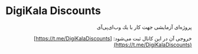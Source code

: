 # DigiKala Discounts

<div dir="rtl">
پروژه‌اى آزمايشى جهت كار با يك وب‌اى‌پى‌آى

خروجى آن در اين كانال ثبت مى‌شود: 
[https://t.me/DigiKalaDiscounts](https://t.me/DigiKalaDiscounts)
</div>